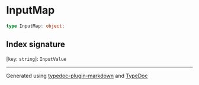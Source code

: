 # InputMap

```ts
type InputMap: object;
```

## Index signature

 \[`key`: `string`\]: `InputValue`

***

Generated using [typedoc-plugin-markdown](https://www.npmjs.com/package/typedoc-plugin-markdown) and [TypeDoc](https://typedoc.org/)
